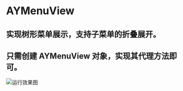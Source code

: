 # AYMenuView
## 实现树形菜单展示，支持子菜单的折叠展开。
## 只需创建 AYMenuView 对象，实现其代理方法即可。
![运行效果图](https://github.com/AndyCuiYTT/AYMenuView/blob/master/AYMenuView.gif)

